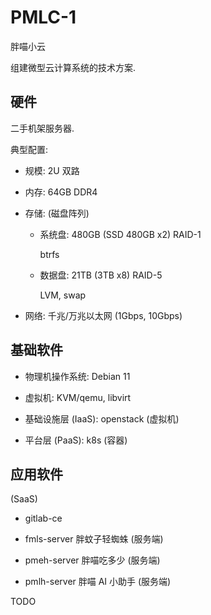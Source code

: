# PMLC-1
胖喵小云

组建微型云计算系统的技术方案.


## 硬件

二手机架服务器.

典型配置:

+ 规模: 2U 双路

+ 内存: 64GB DDR4

+ 存储: (磁盘阵列)

  - 系统盘: 480GB (SSD 480GB x2) RAID-1

    btrfs

  - 数据盘: 21TB (3TB x8) RAID-5

    LVM, swap

+ 网络: 千兆/万兆以太网 (1Gbps, 10Gbps)


## 基础软件

+ 物理机操作系统: Debian 11

+ 虚拟机: KVM/qemu, libvirt

+ 基础设施层 (IaaS): openstack (虚拟机)

+ 平台层 (PaaS): k8s (容器)


## 应用软件

(SaaS)

+ gitlab-ce

+ fmls-server 胖蚊子轻蜘蛛 (服务端)

+ pmeh-server 胖喵吃多少 (服务端)

+ pmlh-server 胖喵 AI 小助手 (服务端)


TODO

